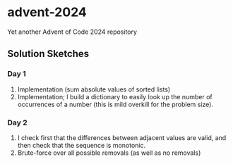 # advent-2024

Yet another Advent of Code 2024 repository

## Solution Sketches
### Day 1
1. Implementation (sum absolute values of sorted lists)
2. Implementation; I build a dictionary to easily look up the number of occurrences of a number (this is mild overkill for the problem size).
### Day 2
1. I check first that the differences between adjacent values are valid, and then check that the sequence is monotonic.
2. Brute-force over all possible removals (as well as no removals)
